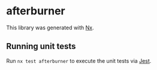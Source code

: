 # afterburner

This library was generated with [Nx](https://nx.dev).

## Running unit tests

Run `nx test afterburner` to execute the unit tests via [Jest](https://jestjs.io).
